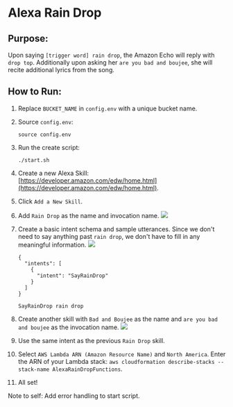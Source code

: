 # Alexa Rain Drop

## Purpose:
Upon saying `[trigger word] rain drop`, the Amazon Echo will reply with `drop top`. Additionally upon asking her `are you bad and boujee`, she will recite additional lyrics from the song.

## How to Run:
1. Replace `BUCKET_NAME` in `config.env` with a unique bucket name.
2. Source `config.env`:

    ```
    source config.env
    ```

3. Run the create script:

    ```
    ./start.sh
    ```

4. Create a new Alexa Skill: [https://developer.amazon.com/edw/home.html](https://developer.amazon.com/edw/home.html).
5. Click `Add a New Skill`.
6. Add `Rain Drop` as the name and invocation name.
    ![](https://i.imgur.com/Ul8yz2G.png)
7. Create a basic intent schema and sample utterances. Since we don't need to say anything past `rain drop`, we don't have to fill in any meaningful information.
    ![](https://i.imgur.com/TnVCh1z.png)

    ```
    {
      "intents": [
        {
          "intent": "SayRainDrop"
        }
      ]
    }
    ```

    ```
    SayRainDrop rain drop
    ```

8. Create another skill with `Bad and Boujee` as the name and `are you bad and boujee` as the invocation name.
    ![](https://i.imgur.com/N1S9jvV.png)
9. Use the same intent as the previous `Rain Drop` skill.
10. Select `AWS Lambda ARN (Amazon Resource Name)` and `North America`. Enter the ARN of your Lambda stack: `aws cloudformation describe-stacks --stack-name AlexaRainDropFunctions`.
11. All set!

Note to self: Add error handling to start script.
